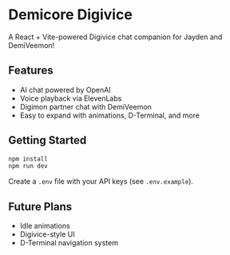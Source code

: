 # Demicore Digivice

A React + Vite-powered Digivice chat companion for Jayden and DemiVeemon!

## Features
- AI chat powered by OpenAI
- Voice playback via ElevenLabs
- Digimon partner chat with DemiVeemon
- Easy to expand with animations, D-Terminal, and more

## Getting Started

```bash
npm install
npm run dev
```

Create a `.env` file with your API keys (see `.env.example`).

## Future Plans
- Idle animations
- Digivice-style UI
- D-Terminal navigation system